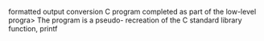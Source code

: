  formatted output conversion C program completed as part of the low-level progra>
The program is a pseudo- recreation of the C standard library function, printf
